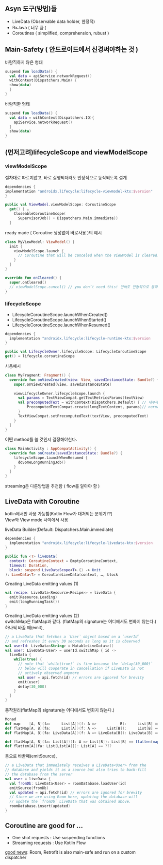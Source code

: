 ## Asyn 도구(방법)들

- LiveData (Observable data holder, 한정적)
- RxJava ( 너무 큼 )
- Coroutines ( simplified, comprehension, rubust )  


## Main-Safety ( 안드로이드에서 신경써야하는 것 )
바람직하지 않은 형태
```kotlin
suspend fun loadData() {
  val data = apiService.networkRequest()
  withContext(Dispatchers.Main) { 
  show(data)
  }
}
```

바람직한 형태
```kotlin
suspend fun loadData() {
  val data = withContext(Dispatchers.IO){ 
    apiService.networkRequest()
  }
  show(data)
}
```


## (먼저고려)lifecycleScope and viewModelScope  
### viewModelScope  
절차대로 따르지않고, 바로 실행되더라도 안정적으로 동작되도록 설계  
```kotlin
dependencies {
implementation "androidx.lifecycle:lifecycle-viewmodel-ktx:$version"
}

public val ViewModel.viewModelScope: CoroutineScope
  get() { …
    CloseableCoroutineScope(
      SupervisorJob() + Dispatchers.Main.immediate))
  } 
```

ready made ( Coroutine 생성없이 바로사용 )의 예시  
```kotlin
class MyViewModel: ViewModel() {
  init {
    viewModelScope.launch {
      // Coroutine that will be canceled when the ViewModel is cleared.
    }
  }
}

override fun onCleared() {
  super.onCleared()
  // viewModelScope.cancel() // you don’t need this! 안써도 안정적으로 동작되도록 ready made  
}

```

### lifecycleScope  
- LifecycleCoroutineScope.launchWhenCreated()
- LifecycleCoroutineScope.launchWhenStarted()
- LifecycleCoroutineScope.launchWhenResumed()

```kotlin
dependencies {
  implementation "androidx.lifecycle:lifecycle-runtime-ktx:$version
}

public val LifecycleOwner.lifecycleScope: LifecycleCoroutineScope
get() = lifecycle.coroutineScope

```

사용예시  
```kotlin
class MyFragment: Fragment() {
  override fun onViewCreated(view: View, savedInstanceState: Bundle?) {
    super.onViewCreated(view, savedInstanceState)
    
    viewLifecycleOwner.lifecycleScope.launch {
      val params = TextViewCompat.getTextMetricsParams(textView)
      val precomputedText = withContext(Dispatchers.Default) { // 내부에 suspend funtion이라면 좋지않음
          PrecomputedTextCompat.create(longTextContent, params)// normal function이라 현재와 같이 구성된 것으로 추정
      }
      TextViewCompat.setPrecomputedText(textView, precomputedText)
    }
  }
}

```

어떤 method를 쓸 것인지 결정해야한다.  
```kotlin
class MainActivity : AppCompatActivity() {
  override fun onCreate(savedInstanceState: Bundle?) {
    lifecycleScope.launchWhenResumed {
      doSomeLongRunningJob()
    }
  }
}
```
streaming은 다른방법을 추천함 ( flow를 알아야 함 )


## LiveData with Coroutine  
kotlin에서만 사용 가능함(Kotlin Flow가 대처되는 분위기??)    
View와 View mode 사이에서 사용  

liveData Builder(Default: Dispatchers.Main.immediate)  
```kotlin
dependencies {
  implementation "androidx.lifecycle:lifecycle-livedata-ktx:$version
}

public fun <T> liveData(
  context: CoroutineContext = EmptyCoroutineContext,
  timeout: Duration,
  block: suspend LiveDataScope<T>.() -> Unit
): LiveData<T> = CoroutineLiveData(context, …, block
```

Creating LiveData emitting values (1)  
```kotlin  
val recipe: LiveData<Resource<Recipe>> = liveData {
  emit(Resource.Loading)
  emit(longRunningTask())
}
```

Creating LiveData emitting values (2)  
switchMap은 flatMap과 같다. (flatMap의 signature는 어디에서도 변화지 않는다.)  
하나씩 바꿀 때(emit),  
```kotlin  
// a LiveData that fetches a `User` object based on a `userId`
// and refreshes it every 30 seconds as long as it is observed
val userId: LiveData<String> = MutableLiveData<>()
val user: LiveData<User> = userId.switchMap { id ->
  liveData {
    while(true) {
      // note that `while(true)` is fine because the `delay(30_000)`
      // below will cooperate in cancellation if LiveData is not
      // actively observed anymore
      val user = api.fetch(id) // errors are ignored for brevity
      emit(user)
      delay(30_000)
    }
  }
}
```

동작원리(flatMap의 signature는 어디에서도 변화지 않는다.)     
```scala
Monad
def map    [A, B](fa:     List[A])(f: A =>           B):     List[B] == ???
def flatMap[A, B](fa:     List[A])(f: A =>     List[B]):     List[B] == ???
def flatMap[A, B](fa: LiveData[A])(f: A => LiveData[B]): LiveData[B] == ???

def flatMap[A, B](fa: List[A])(f: A => List[B]): List[B] == flatten(map(fa)(f))
def flatten[A](fa: List[List[A]]): List[A] == ???
```


통으로 바꿀때(emitSource),  
```kotlin 
// a LiveData that immediately receives a LiveData<User> from the
// database and yields it as a source but also tries to back-fill
// the database from the server
val user = liveData {
  val fromDb: LiveData<User> = roomDatabase.loadUser(id)
  emitSource(fromDb)
  val updated = api.fetch(id) // errors are ignored for brevity
  // Since we are using Room here, updating the database will
  // update the `fromDb` LiveData that was obtained above.
  roomDatabase.insert(updated)
}
```


## Coroutine are good for ...    
-  One shot requests : Use suspending functions
- Streaming requests : Use Kotlin Flow

[good news](https://medium.com/androiddevelopers/coroutines-on-android-part-iii-real-work-2ba8a2ec2f45):  Room, Retrofit is also main-safe and run on a custom dispatcher  
